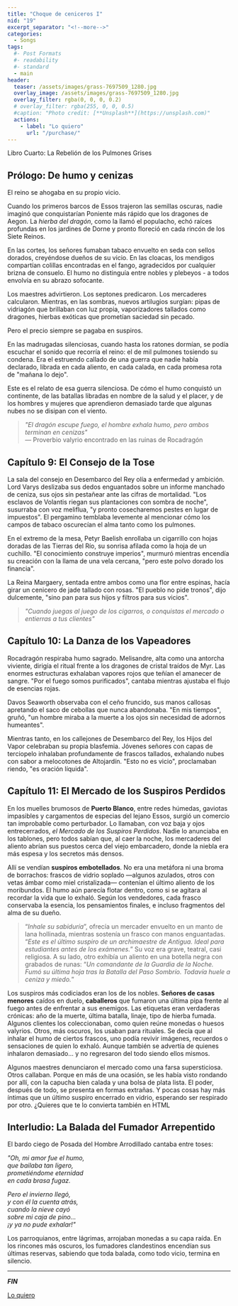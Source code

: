 ```yaml
---
title: "Choque de ceniceros I"
nid: "19"
excerpt_separator: "<!--more-->"
categories:
  - Songs
tags:
  #- Post Formats
  #- readability
  #- standard
  - main
header:
  teaser: /assets/images/grass-7697509_1280.jpg
  overlay_image: /assets/images/grass-7697509_1280.jpg
  overlay_filter: rgba(0, 0, 0, 0.2)
  # overlay_filter: rgba(255, 0, 0, 0.5)
  #caption: "Photo credit: [**Unsplash**](https://unsplash.com)"
  actions:
    - label: "Lo quiero"
      url: "/purchase/"
---
```


Libro Cuarto: La Rebelión de los Pulmones Grises

<!--more-->

## Prólogo: De humo y cenizas

El reino se ahogaba en su propio vicio.

Cuando los primeros barcos de Essos trajeron las semillas oscuras, nadie imaginó que conquistarían Poniente más rápido que los dragones de Aegon. La *hierba del dragón*, como la llamó el populacho, echó raíces profundas en los jardines de Dorne y pronto floreció en cada rincón de los Siete Reinos.

En las cortes, los señores fumaban tabaco envuelto en seda con sellos dorados, creyéndose dueños de su vicio. En las cloacas, los mendigos compartían colillas encontradas en el fango, agradecidos por cualquier brizna de consuelo. El humo no distinguía entre nobles y plebeyos - a todos envolvía en su abrazo sofocante.

Los maestres advirtieron. Los septones predicaron. Los mercaderes calcularon. Mientras, en las sombras, nuevos artilugios surgían: pipas de vidriagón que brillaban con luz propia, vaporizadores tallados como dragones, hierbas exóticas que prometían saciedad sin pecado.

Pero el precio siempre se pagaba en suspiros. 

En las madrugadas silenciosas, cuando hasta los ratones dormían, se podía escuchar el sonido que recorría el reino: el de mil pulmones tosiendo su condena. Era el estruendo callado de una guerra que nadie había declarado, librada en cada aliento, en cada calada, en cada promesa rota de "mañana lo dejo".

Este es el relato de esa guerra silenciosa. De cómo el humo conquistó un continente, de las batallas libradas en nombre de la salud y el placer, y de los hombres y mujeres que aprendieron demasiado tarde que algunas nubes no se disipan con el viento.

> *"El dragón escupe fuego, el hombre exhala humo, pero ambos terminan en cenizas"*  
> — Proverbio valyrio encontrado en las ruinas de Rocadragón

## Capítulo 9: El Consejo de la Tose

La sala del consejo en Desembarco del Rey olía a enfermedad y ambición. Lord Varys deslizaba sus dedos enguantados sobre un informe manchado de ceniza, sus ojos sin pestañear ante las cifras de mortalidad. "Los esclavos de Volantis riegan sus plantaciones con sombra de noche", susurraba con voz meliflua, "y pronto cosecharemos pestes en lugar de impuestos". El pergamino temblaba levemente al mencionar cómo los campos de tabaco oscurecían el alma tanto como los pulmones.

En el extremo de la mesa, Petyr Baelish enrollaba un cigarrillo con hojas doradas de las Tierras del Río, su sonrisa afilada como la hoja de un cuchillo. "El conocimiento construye imperios", murmuró mientras encendía su creación con la llama de una vela cercana, "pero este polvo dorado los financia". 

La Reina Margaery, sentada entre ambos como una flor entre espinas, hacía girar un cenicero de jade tallado con rosas. "El pueblo no pide tronos", dijo dulcemente, "sino pan para sus hijos y filtros para sus vicios".

> *"Cuando juegas al juego de los cigarros, o conquistas el mercado o entierras a tus clientes"*

## Capítulo 10: La Danza de los Vapeadores

Rocadragón respiraba humo sagrado. Melisandre, alta como una antorcha viviente, dirigía el ritual frente a los dragones de cristal traídos de Myr. Las enormes estructuras exhalaban vapores rojos que teñían el amanecer de sangre. "Por el fuego somos purificados", cantaba mientras ajustaba el flujo de esencias rojas.

Davos Seaworth observaba con el ceño fruncido, sus manos callosas apretando el saco de cebollas que nunca abandonaba. "En mis tiempos", gruñó, "un hombre miraba a la muerte a los ojos sin necesidad de adornos humeantes".

Mientras tanto, en los callejones de Desembarco del Rey, los Hijos del Vapor celebraban su propia blasfemia. Jóvenes señores con capas de terciopelo inhalaban profundamente de frascos tallados, exhalando nubes con sabor a melocotones de Altojardín. "Esto no es vicio", proclamaban riendo, "es oración líquida".

## Capítulo 11: El Mercado de los Suspiros Perdidos


En los muelles brumosos de **Puerto Blanco**, entre redes húmedas, gaviotas impasibles y cargamentos de especias del lejano Essos, surgió un comercio tan improbable como perturbador. Lo llamaban, con voz baja y ojos entrecerrados, *el Mercado de los Suspiros Perdidos*. Nadie lo anunciaba en los tablones, pero todos sabían que, al caer la noche, los mercaderes del aliento abrían sus puestos cerca del viejo embarcadero, donde la niebla era más espesa y los secretos más densos.

Allí se vendían **suspiros embotellados**. No era una metáfora ni una broma de borrachos: frascos de vidrio soplado —algunos azulados, otros con vetas ámbar como miel cristalizada— contenían el último aliento de los moribundos. El humo aún parecía flotar dentro, como si se agitara al recordar la vida que lo exhaló. Según los vendedores, cada frasco conservaba la esencia, los pensamientos finales, e incluso fragmentos del alma de su dueño.

> “*Inhale su sabiduría*”, ofrecía un mercader envuelto en un manto de lana hollinada, mientras sostenía un frasco con manos enguantadas. “*Este es el último suspiro de un archimaestre de Antigua. Ideal para estudiantes antes de los exámenes.*” Su voz era grave, teatral, casi religiosa. A su lado, otro exhibía un aliento en una botella negra con grabados de runas: “*Un comandante de la Guardia de la Noche. Fumó su última hoja tras la Batalla del Paso Sombrío. Todavía huele a ceniza y miedo.*”

Los suspiros más codiciados eran los de los nobles. **Señores de casas menores** caídos en duelo, **caballeros** que fumaron una última pipa frente al fuego antes de enfrentar a sus enemigos. Las etiquetas eran verdaderas crónicas: año de la muerte, última batalla, linaje, tipo de hierba fumada. Algunos clientes los coleccionaban, como quien reúne monedas o huesos valyrios. Otros, más oscuros, los usaban para rituales. Se decía que al inhalar el humo de ciertos frascos, uno podía revivir imágenes, recuerdos o sensaciones de quien lo exhaló. Aunque también se advertía de quienes inhalaron demasiado... y no regresaron del todo siendo ellos mismos.

Algunos maestres denunciaron el mercado como una farsa supersticiosa. Otros callaban. Porque en más de una ocasión, se les había visto rondando por allí, con la capucha bien calada y una bolsa de plata lista. El poder, después de todo, se presenta en formas extrañas. Y pocas cosas hay más íntimas que un último suspiro encerrado en vidrio, esperando ser respirado por otro.
¿Quieres que te lo convierta también en HTML

## Interludio: La Balada del Fumador Arrepentido

El bardo ciego de Posada del Hombre Arrodillado cantaba entre toses:

*"Oh, mi amor fue el humo,*  
*que bailaba tan ligero,*  
*prometiéndome eternidad*  
*en cada brasa fugaz.*  

*Pero el invierno llegó,*  
*y con él la cuenta atrás,*  
*cuando la nieve cayó*  
*sobre mi caja de pino...*  
*¡y ya no pude exhalar!"*  

Los parroquianos, entre lágrimas, arrojaban monedas a su capa raída. En los rincones más oscuros, los fumadores clandestinos encendían sus últimas reservas, sabiendo que toda balada, como todo vicio, termina en silencio.

---

_**FIN**_





[Lo quiero](../../purchase/)